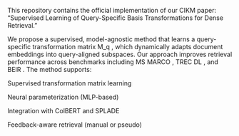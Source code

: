This repository contains the official implementation of our CIKM paper:
“Supervised Learning of Query-Specific Basis Transformations for Dense Retrieval.”

We propose a supervised, model-agnostic method that learns a query-specific transformation matrix M_q , which dynamically adapts document embeddings into query-aligned subspaces. Our approach improves retrieval performance across benchmarks including MS MARCO , TREC DL , and BEIR .
The method supports:

Supervised transformation matrix learning

Neural parameterization (MLP-based)

Integration with ColBERT and SPLADE

Feedback-aware retrieval (manual or pseudo)
